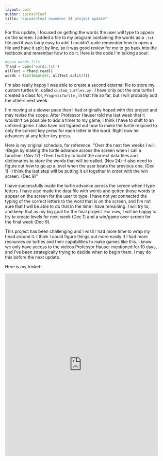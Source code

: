 ```yaml
---
layout: post
author: spinachleaf
title: "spinachleaf november 24 project update"
---
```


For this update, I focused on getting the words the user will type to appear on the screen. I added a file to my program containing the words as a `.txt` file and it was fairly easy to add. I couldn't quite remember how to open a file and have it split by line, so it was good review for me to go back into the textbook and remember how to do it. Here is the code I'm talking about:

```python
#open words file
fhand = open('words.txt')
allText = fhand.read()
words = list(map(str, allText.split()))
```

I'm also really happy I was able to create a second external file to store my custom turtles in, called `custom_turtles.py` . I have only put the one turtle I created a class for, `ProgressTurtle` , in that file so far, but I will probably add the others next week.

I'm moving at a slower pace than I had originally hoped with this project and may revise the scope. After Professor Hauser told me last week that it wouldn't be possible to add a timer to my game, I think I have to shift to an untimed game. I also have not figured out how to make the turtle respond to only the correct key press for each letter in the word. Right now he advances at any letter key press. 

Here is my original schedule, for reference:
"Over the next few weeks I will: -Begin by making the turtle advance across the screen when I call a function. (Nov 17) -Then I will try to build the correct data files and dictionaries to store the words that will be called. (Nov 24) -I also need to figure out how to go up a level when the user beats the previous one. (Dec 1) -I think the last step will be putting it all together in order with the win screen. (Dec 9)"

I have successfully made the turtle advance across the screen when I type letters. I have also made the data file with words and gotten those words to appear on the screen for the user to type. I have not yet connected the typing of the correct letters to the word that is on the screen, and I'm not sure that I will be able to do that in the time I have remaining. I will try to, and keep that as my big goal for the final project. For now, I will be happy to try to create levels for next week (Dec 1) and a win/game over screen for the final week (Dec 9).

This project has been challenging and I wish I had more time to wrap my head around it. I think I could figure things out more easily if I had more resources on turtles and their capabilities to make games like this. I know we only have access to the videos Professor Hauser mentioned for 10 days, and I've been strategically trying to decide when to begin them. I may do this before the next update.

Here is my trinket: 
<iframe src="https://trinket.io/embed/python/a502d2f296" width="100%" height="600" frameborder="0" marginwidth="0" marginheight="0" allowfullscreen></iframe>
